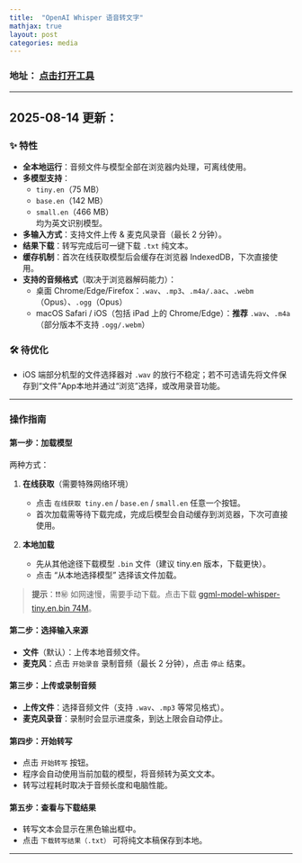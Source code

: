```yaml
---
title:  "OpenAI Whisper 语音转文字"
mathjax: true
layout: post
categories: media
---
```


### 地址： [点击打开工具](https://shishiapcs.github.io/transcriber/)

---

## 2025-08-14 更新：
### ✨ 特性
- **全本地运行**：音频文件与模型全部在浏览器内处理，可离线使用。
- **多模型支持**：
  - `tiny.en`（75 MB）
  - `base.en`（142 MB）
  - `small.en`（466 MB）  
  均为英文识别模型。
- **多输入方式**：支持文件上传 & 麦克风录音（最长 2 分钟）。
- **结果下载**：转写完成后可一键下载 `.txt` 纯文本。
- **缓存机制**：首次在线获取模型后会缓存在浏览器 IndexedDB，下次直接使用。
- **支持的音频格式**（取决于浏览器解码能力）：
  - 桌面 Chrome/Edge/Firefox：`.wav`、`.mp3`、`.m4a/.aac`、`.webm`（Opus）、`.ogg`（Opus）
  - macOS Safari / iOS（包括 iPad 上的 Chrome/Edge）：**推荐** `.wav`、`.m4a`（部分版本不支持 `.ogg/.webm`）

### 🛠 待优化
- iOS 端部分机型的文件选择器对 `.wav` 的放行不稳定；若不可选请先将文件保存到“文件”App本地并通过“浏览”选择，或改用录音功能。


---

### **操作指南**

#### **第一步：加载模型**

两种方式：

1. **在线获取**（需要特殊网络环境）

   * 点击 `在线获取 tiny.en` / `base.en` / `small.en` 任意一个按钮。
   * 首次加载需等待下载完成，完成后模型会自动缓存到浏览器，下次可直接使用。
2. **本地加载**

   * 先从其他途径下载模型 `.bin` 文件（建议 tiny.en 版本，下载更快）。
   * 点击 “从本地选择模型” 选择该文件加载。

> **提示**：❗❗㊙️ 如网速慢，需要手动下载。点击下载 [ggml-model-whisper-tiny.en.bin 74M](https://www.icloud.com.cn/iclouddrive/0deiDgfXHV2bBtv9SxA_ZEyqg#ggml-model-whisper-tiny)。

#### **第二步：选择输入来源**

* **文件**（默认）：上传本地音频文件。
* **麦克风**：点击 `开始录音` 录制音频（最长 2 分钟），点击 `停止` 结束。

#### **第三步：上传或录制音频**

* **上传文件**：选择音频文件（支持 `.wav`、`.mp3` 等常见格式）。
* **麦克风录音**：录制时会显示进度条，到达上限会自动停止。

#### **第四步：开始转写**

* 点击 `开始转写` 按钮。
* 程序会自动使用当前加载的模型，将音频转为英文文本。
* 转写过程耗时取决于音频长度和电脑性能。

#### **第五步：查看与下载结果**

* 转写文本会显示在黑色输出框中。
* 点击 `下载转写结果（.txt）` 可将纯文本稿保存到本地。

---






